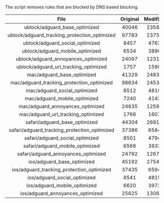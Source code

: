 The script removes rules that are blocked by DNS based blocking.


| File | Original | Modified |
|:----:|:-----:|:-----:|
| ublock/adguard_base_optimized | 40046 | 23583 |
| ublock/adguard_tracking_protection_optimized | 97783 | 23753 |
| ublock/adguard_social_optimized | 8457 | 4762 |
| ublock/adguard_mobile_optimized | 6534 | 3896 |
| ublock/adguard_annoyances_optimized | 24097 | 12311 |
| ublock/adguard_url_tracking_optimized | 1757 | 1598 |
| mac/adguard_base_optimized | 41329 | 24833 |
| mac/adguard_tracking_protection_optimized | 98634 | 24531 |
| mac/adguard_social_optimized | 8512 | 4810 |
| mac/adguard_mobile_optimized | 7240 | 4142 |
| mac/adguard_annoyances_optimized | 24635 | 12598 |
| mac/adguard_url_tracking_optimized | 1766 | 1607 |
| safari/adguard_base_optimized | 44304 | 26919 |
| safari/adguard_tracking_protection_optimized | 37386 | 6584 |
| safari/adguard_social_optimized | 8501 | 4794 |
| safari/adguard_mobile_optimized | 6566 | 3933 |
| safari/adguard_annoyances_optimized | 24792 | 12678 |
| ios/adguard_base_optimized | 45192 | 27541 |
| ios/adguard_tracking_protection_optimized | 37435 | 6594 |
| ios/adguard_social_optimized | 8541 | 4815 |
| ios/adguard_mobile_optimized | 6620 | 3973 |
| ios/adguard_annoyances_optimized | 25625 | 13064 |